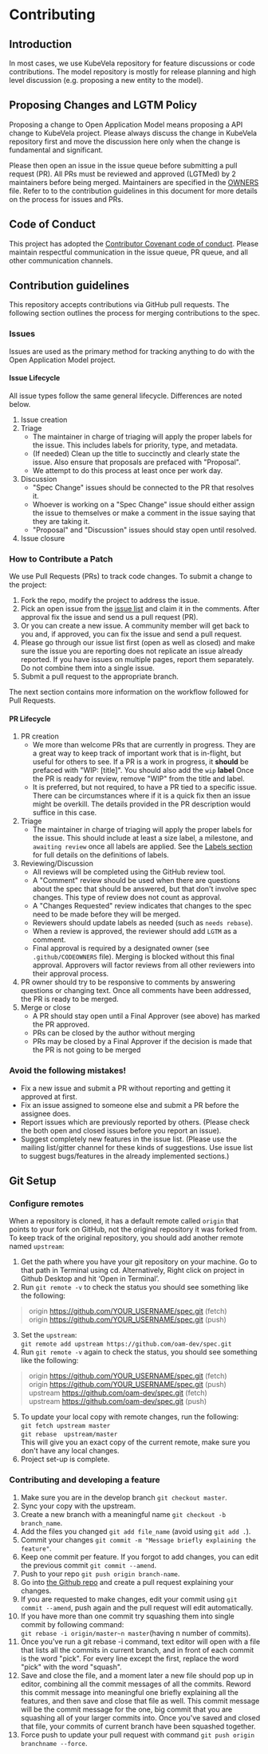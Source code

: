 # Contributing

## Introduction

In most cases, we use KubeVela repository for feature discussions or code contributions. The model repository is mostly for release planning and high level discussion (e.g. proposing a new entity to the model).

## Proposing Changes and LGTM Policy

Proposing a change to Open Application Model means proposing a API change to KubeVela project. Please always discuss the change in KubeVela repository first and move the discussion here only when the change is fundamental and significant. 

Please then open an issue in the issue queue before submitting a pull request (PR). All PRs must be reviewed and approved (LGTMed) by 2 maintainers before being merged. Maintainers are specified in the [OWNERS](OWNERS.md) file. Refer to to the contribution guidelines in this document for more details on the process for issues and PRs.

## Code of Conduct

This project has adopted the [Contributor Covenant code of conduct](code-of-conduct.md/).
Please maintain respectful communication in the issue queue, PR queue, and all other communication channels.

## Contribution guidelines

This repository accepts contributions via GitHub pull requests. The following section outlines the process for merging contributions to the spec.

### Issues

Issues are used as the primary method for tracking anything to do with the Open Application Model project.

#### Issue Lifecycle

All issue types follow the same general lifecycle. Differences are noted below.

1. Issue creation
2. Triage
    - The maintainer in charge of triaging will apply the proper labels for the issue. This
    includes labels for priority, type, and metadata.
    - (If needed) Clean up the title to succinctly and clearly state the issue. Also ensure
    that proposals are prefaced with "Proposal".
    - We attempt to do this process at least once per work day.
3. Discussion
    - "Spec Change" issues should be connected to the PR that resolves it.
    - Whoever is working on a "Spec Change" issue should either assign the issue to themselves or make a comment in the issue
    saying that they are taking it.
    - "Proposal" and "Discussion" issues should stay open until resolved.
4. Issue closure

### How to Contribute a Patch

We use Pull Requests (PRs) to track code changes. To submit a change to the project:

1. Fork the repo, modify the project to address the issue.
2. Pick an open issue from the [issue list](https://github.com/oam-dev/spec/issues) and claim it in the comments. After approval fix the issue and send us a pull request (PR).
3. Or you can create a new issue. A community member will get back to you and, if approved, you can fix the issue and send a pull request.
4. Please go through our issue list first (open as well as closed) and make sure the issue you are reporting does not replicate an issue already reported. If you have issues on multiple pages, report them separately. Do not combine them into a single issue.
5. Submit a pull request to the appropriate branch. 

The next section contains more information on the workflow followed for Pull Requests.

#### PR Lifecycle

1. PR creation
    - We more than welcome PRs that are currently in progress. They are a great way to keep track of
    important work that is in-flight, but useful for others to see. If a PR is a work in progress,
    it **should** be prefaced with "WIP: [title]". You should also add the `wip` **label** Once the PR is ready for review, remove "WIP" from the title and label.
    - It is preferred, but not required, to have a PR tied to a specific issue. There can be
    circumstances where if it is a quick fix then an issue might be overkill. The details provided
    in the PR description would suffice in this case.
2. Triage
    - The maintainer in charge of triaging will apply the proper labels for the issue. This should
    include at least a size label, a milestone, and `awaiting review` once all labels are applied.
    See the [Labels section](#labels) for full details on the definitions of labels.
3. Reviewing/Discussion
    - All reviews will be completed using the GitHub review tool.
    - A "Comment" review should be used when there are questions about the spec that should be
    answered, but that don't involve spec changes. This type of review does not count as approval.
    - A "Changes Requested" review indicates that changes to the spec need to be made before they will be
    merged.
    - Reviewers should update labels as needed (such as `needs rebase`).
    - When a review is approved, the reviewer should add `LGTM` as a comment. 
    - Final approval is required by a designated owner (see `.github/CODEOWNERS` file). Merging is blocked without this final approval. Approvers will factor reviews from all other reviewers into their approval process.
4. PR owner should try to be responsive to comments by answering questions or changing text. Once all comments have been addressed,
   the PR is ready to be merged.
5. Merge or close
    - A PR should stay open until a Final Approver (see above) has marked the PR approved. 
    - PRs can be closed by the author without merging
    - PRs may be closed by a Final Approver if the decision is made that the PR is not going to be merged 

### Avoid the following mistakes!

-  Fix a new issue and submit a PR without reporting and getting it approved at first.
-  Fix an issue assigned to someone else and submit a PR before the assignee does.
-  Report issues which are previously reported by others. (Please check the both open and closed issues before you report an issue).
-  Suggest completely new features in the issue list. (Please use the mailing list/gitter channel for these kinds of suggestions. Use issue list to suggest bugs/features in the already implemented sections.)

## Git Setup

### Configure remotes

When a repository is cloned, it has a default remote called `origin` that points to your fork on GitHub, not the original repository it was forked from. To keep track of the original repository, you should add another remote named `upstream`:<br />
1. Get the path where you have your git repository on your machine. Go to that path in Terminal using cd. Alternatively, Right click on project in Github Desktop and hit ‘Open in Terminal’.<br />
2. Run `git remote -v`  to check the status you should see something like the following:<br />
> origin    https://github.com/YOUR_USERNAME/spec.git (fetch)<br />
> origin    https://github.com/YOUR_USERNAME/spec.git (push)<br />
3. Set the `upstream`:<br />
 `git remote add upstream https://github.com/oam-dev/spec.git`<br />
4. Run `git remote -v`  again to check the status, you should see something like the following:<br />
> origin    https://github.com/YOUR_USERNAME/spec.git (fetch)<br />
> origin    https://github.com/YOUR_USERNAME/spec.git (push)<br />
> upstream https://github.com/oam-dev/spec.git  (fetch)<br />
> upstream  https://github.com/oam-dev/spec.git (push)<br />
5. To update your local copy with remote changes, run the following:<br />
`git fetch upstream master`<br />
 `git rebase  upstream/master`<br />
This will give you an exact copy of the current remote, make sure you don't have any local changes.<br />
6. Project set-up is complete.


### Contributing and developing a feature

1. Make sure you are in the develop branch `git checkout master`.<br />
2. Sync your copy with the upstream.<br />
3. Create a new branch with a meaningful name `git checkout -b branch_name`.<br />
4. Add the files you changed `git add file_name` (avoid using `git add .`).<br />
5. Commit your changes `git commit -m "Message briefly explaining the feature"`.<br />
6. Keep one commit per feature. If you forgot to add changes, you can edit the previous commit `git commit --amend`.<br />
7. Push to your repo `git push origin branch-name`.<br />
9. Go into [the Github repo](https://github.com/oam-dev/spec.git) and create a pull request explaining your changes.<br />
10. If you are requested to make changes, edit your commit using `git commit --amend`, push again and the pull request will edit automatically.<br />
11. If you have more than one commit try squashing them into single commit by following command:<br />
 `git rebase -i origin/master~n master`(having n number of commits).<br />
12. Once you've run a git rebase -i command, text editor will open with a file that lists all the commits in current branch, and in front of each commit is the word "pick". For every line except the first, replace the word "pick" with the word "squash".<br />
13. Save and close the file, and a moment later a new file should pop up in  editor, combining all the commit messages of all the commits. Reword this commit message into meaningful one briefly explaining all the features, and then save and close that file as well. This commit message will be the commit message for the one, big commit that you are squashing all of your larger commits into. Once you've saved and closed that file, your commits of current branch have been squashed together.<br />
14. Force push to update your pull request with command `git push origin branchname --force`.<br/>
